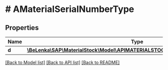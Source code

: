 # # AMaterialSerialNumberType

## Properties

Name | Type | Description | Notes
------------ | ------------- | ------------- | -------------
**d** | [**\BeLenka\SAP\MaterialStock\Model\APIMATERIALSTOCKSRVAMaterialSerialNumberType**](APIMATERIALSTOCKSRVAMaterialSerialNumberType.md) |  | [optional]

[[Back to Model list]](../../README.md#models) [[Back to API list]](../../README.md#endpoints) [[Back to README]](../../README.md)
